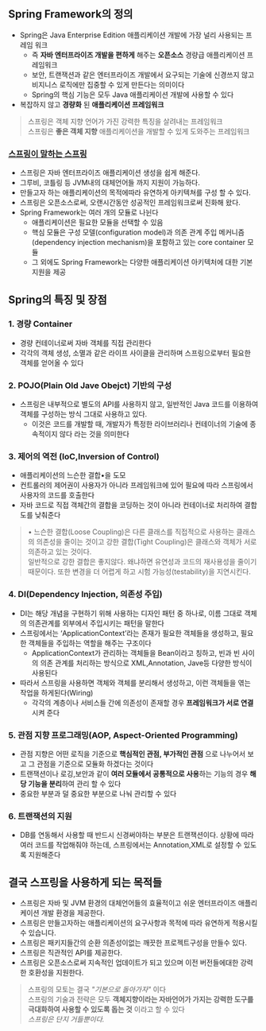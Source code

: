 ## Spring Framework의 정의
- Spring은 Java Enterprise Edition 애플리케이션 개발에 가장 널리 사용되는 프레임 워크
    - 즉 **자바 엔터프라이즈 개발을 편하게** 해주는 **오픈소스** 경량급 애플리케이션 프레임워크
    - 보안, 트랜잭션과 같은 엔터프라이즈 개발에서 요구되는 기술에 신경쓰지 않고 비지니스 로직에만 집중할 수 있게 만든다는 의미이다
    - Spring의 핵심 기능은 모두 Java 애플리케이션 개발에 사용할 수 있다
- 복잡하지 않고 **경량화** 된 **애플리케이션 프레임워크**
> 스프링은 객체 지향 언어가 가진 강력한 특징을 살려내는 프레임워크<br>
> 스프링은 **좋은 객체 지향** 애플리케이션을 개발할 수 있게 도와주는 프레임워크


### [스프링이 말하는 스프링](https://docs.spring.io/spring-framework/docs/current/reference/html/overview.html#overview-spring)
- 스프링은 자바 엔터프라이즈 애플리케이션 생성을 쉽게 해준다.
- 그루비, 코틀링 등 JVM내의 대체언어들 까지 지원이 가능하다.
- 만들고자 하는 애플리케이션의 목적에따라 유연하게 아키텍쳐를 구성 할 수 있다.
- 스프링은 오픈소스로써, 오랜시간동안 성공적인 프레임워크로써 진화해 왔다.
- Spring Framework는 여러 개의 모듈로 나뉜다
    - 애플리케이션은 필요한 모듈을 선택할 수 있음
    - 핵심 모듈은 구성 모델(configuration model)과 의존 관계 주입 메커니즘(dependency injection mechanism)을 포함하고 있는 core container 모듈
    - 그 외에도 Spring Framework는 다양한 애플리케이션 아키텍처에 대한 기본 지원을 제공

## Spring의 특징 및 장점
### 1. **경량** **Container**
- 경량 컨테이너로써 자바 객체를 직접 관리한다
- 각각의 객체 생성, 소멸과 같은 라이프 사이클을 관리하며 스프링으로부터 필요한 객체를 얻어올 수 있다
### 2. **POJO(Plain Old Jave Obejct) 기반의 구성**
- 스프링은 내부적으로 별도의 API를 사용하지 않고, 일반적인 Java 코드를 이용하여 객체를 구성하는 방식 그대로 사용하고 있다.
    - 이것은 코드를 개발할 때, 개발자가 특정한 라이브러리나 컨테이너의 기술에 종속적이지 않다 라는 것을 의미한다
### 3. **제어의 역전 (IoC,Inversion of Control)**
- 애플리케이션의 느슨한 결합•을 도모
- 컨트롤러의 제어권이 사용자가 아니라 프레임워크에 있어 필요에 따라 스프링에서 사용자의 코드를 호출한다
- 자바 코드로 직접 객체간의 결합을 코딩하는 것이 아니라 컨테이너로 처리하여 결합도를 낮춰준다
> • 느슨한 결합(Loose Coupling)은 다른 클래스를 직접적으로 사용하는 클래스의 의존성을 줄이는 것이고 강한 결합(Tight Coupling)은 클래스와 객체가 서로 의존하고 있는 것이다.<br>
> 일반적으로 강한 결합은 좋지않다. 왜냐하면 유연성과 코드의 재사용성을 줄이기 때문이다. 또한 변경을 더 어렵게 하고 시험 가능성(testability)을 지연시킨다.
> 

### 4. DI(Dependency Injection, 의존성 주입)

- DI는 해당 개념을 구현하기 위해 사용하는 디자인 패턴 중 하나로, 이름 그대로 객체의 의존관계를 외부에서 주입시키는 패턴을 말한다
- 스프링에서는 ‘ApplicationContext’라는 존재가 필요한 객체들을 생성하고, 필요한 객체들을 주입하는 역할을 해주는 구조이다
  - ApplicationContext가 관리하는 객체들을 Bean이라고 칭하고, 빈과 빈 사이의 의존 관계를 처리하는 방식으로 XML,Annotation, Jave등 다양한 방식이 사용된다
- 따라서 스프링을 사용하면 객체와 객체를 분리해서 생성하고, 이런 객체들을 엮는 작업을 하게된다(Wiring)
    - 각각의 계층이나 서비스들 간에 의존성이 존재할 경우 **프레임워크가 서로 연결**시켜 준다

### 5. **관점 지향 프로그래밍(AOP, Aspect-Oriented Programming)**

- 관점 지향은 어떤 로직을 기준으로 **핵심적인 관점, 부가적인 관점** 으로 나누어서 보고 그 관점을 기준으로 모듈화 하겠다는 것이다
- 트랜잭션이나 로깅,보안과 같이 **여러 모듈에서 공통적으로 사용**하는 기능의 경우 **해당 기능을 분리**하여 관리 할 수 있다
- 중요한 부분과 덜 중요한 부분으로 나눠 관리할 수 있다

### 6. 트랜잭션의 지원

- DB를 연동해서 사용할 때 반드시 신경써야하는 부분은 트랜잭션이다. 상황에 따라 여러 코드를 작업해줘야 하는데, 스프링에서는 Annotation,XML로 설정할 수 있도록 지원해준다

## 결국 스프링을 사용하게 되는 목적들

- 스프링은 자바 및 JVM 환경의 대체언어들의 효율적이고 쉬운 엔터프라이즈 애플리케이션 개발 환경을 제공한다.
- 스프링은 만들고자하는 애플리케이션의 요구사항과 목적에 따라 유연하게 적용시킬수 있습니다.
- 스프링은 패키지들간의 순환 의존성이없는 깨끗한 프로젝트구성을 만들수 있다.
- 스프링은 직관적인 API를 제공한다.
- 스프링은 오픈소스로써 지속적인 업데이트가 되고 있으며 이전 버전들에대한 강력한 호환성을 지원한다.

> 스프링의 모토는 결국 *"기본으로 돌아가자"* 이다<br>
> 스프링의 기술과 전략은 모두 **객체지향이라는 자바언어가 가지는 강력한 도구를 극대화하여 사용할 수 있도록 돕는 것** 이라고 할 수 있다<br>*스프링은 단지 거들뿐이다.*